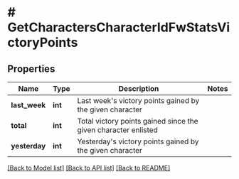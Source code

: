 # # GetCharactersCharacterIdFwStatsVictoryPoints

## Properties

Name | Type | Description | Notes
------------ | ------------- | ------------- | -------------
**last_week** | **int** | Last week&#39;s victory points gained by the given character |
**total** | **int** | Total victory points gained since the given character enlisted |
**yesterday** | **int** | Yesterday&#39;s victory points gained by the given character |

[[Back to Model list]](../../README.md#models) [[Back to API list]](../../README.md#endpoints) [[Back to README]](../../README.md)

